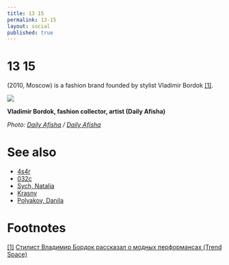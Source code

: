 ```yaml
---
title: 13 15
permalink: 13-15
layout: social
published: true
---
```

# 13 15

(2010, Moscow) is a fashion brand founded by stylist Vladimir Bordok <span id="a1">[\[1\]](#f1)</span>.

![](https://img03.rl0.ru/afisha/1500x-/daily.afisha.ru/uploads/images/3/53/3538658467ad4f2d9786a584eac16a2a.png)

**Vladimir Bordok, fashion collector, artist (Daily Afisha)**

*Photo: [Daily Afisha](https://daily.afisha.ru/beauty/3878-kak-odetsya-na-vecherinku-delovuyu-vstrechu-i-domashniy-prazdnik-za-10-000-rubley/) / [Daily Afisha](https://daily.afisha.ru/beauty/3878-kak-odetsya-na-vecherinku-delovuyu-vstrechu-i-domashniy-prazdnik-za-10-000-rubley/)*

# See also

+ [4s4r](4s4r)
+ [032c](032c)
+ [Sych, Natalia](sych-natalia)
+ [Krasny](krasny)
+ [Polyakov, Danila](polyakov-danila)

# Footnotes

[[1]](#a1) <span id="f1"></span> [Стилист Владимир Бордок рассказал о модных перформансах (Trend Space)](http://www.trendspace.ru/moda/bordok/)
